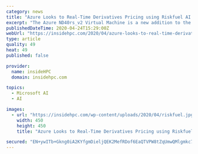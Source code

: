 ```yaml
---
category: news
title: "Azure Looks to Real-Time Derivatives Pricing using Riskfuel AI Technology on GPUs"
excerpt: "The Azure ND40rs_v2 Virtual Machine is a new addition to the NVIDIA GPU-based family of Azure Virtual Machines. These instances are designed to meet the needs of the most demanding GPU-accelerated AI, machine learning, simulation, and HPC workloads, and the decision to use the Azure ND40rs_v2 Virtual Machine was to take full advantage of the ..."
publishedDateTime: 2020-04-24T15:29:00Z
webUrl: "https://insidehpc.com/2020/04/azure-looks-to-real-time-derivatives-pricing-using-riskfuel-ai-technology-on-gpus/"
type: article
quality: 49
heat: 49
published: false

provider:
  name: insideHPC
  domain: insidehpc.com

topics:
  - Microsoft AI
  - AI

images:
  - url: "https://insidehpc.com/wp-content/uploads/2020/04/riskfuel.jpg"
    width: 450
    height: 450
    title: "Azure Looks to Real-Time Derivatives Pricing using Riskfuel AI Technology on GPUs"

secured: "EN+ywITb+Gkng0iA2KYfgmDieljQEK2MefRDof6EaQTVPW8tZqUmwQMlgmkc7Fx//wafiGJdrtAFlVw3yusuOXLGrLwM8/81yVcwRiv8Pj8R0oSCLjFWzkNcNZ5Lg3ddMQ9R4XMS0hnzlE/pld2qkh0bgDCjcXehLASj3xrTa3orv1rThZT+GWljvLj5l4jmlxmSWpor62nmpe9sfACCl0pvOfcgdD+f0Lm3NSCFj8hZ31bURJoGJ8SYjbsors1yOScM2DPb2IDluFjde7+dFcHpYHvTV0wH6tP9F+fScr5rSQaPvJplQZHloVkyrFQH;pDUrDkSIXR5UXIbTwSm4pw=="
---
```


